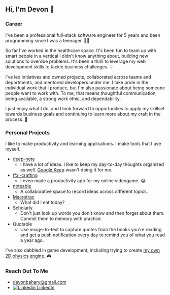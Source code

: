 ## Hi, I'm Devon 👋

### Career
I've been a professional full-stack software engineer for 5 years and been programming since I was a teenager. 👨‍💻

So far I've worked in the healthcare space. It's been fun to team up with smart people in a vertical I didn't know anything about, building new solutions to overdue problems. It's been a thrill to leverage my web development skills to tackle business challenges. 💡

I've led initiatives and owned projects, collaborated across teams and departments, and mentored developers under me. I take pride in the individual work that I produce, but I'm also passionate about being someone people want to work with. To me, that means thoughtful communication, being available, a strong work ethic, and dependability.

I just enjoy what I do, and I look forward to opportunities to apply my skillset towards business goals and continuing to learn more about my craft in the process. 🙌

### Personal Projects
I like to make productivity and learning applications. I make tools that I use myself.
* [deep-note](https://github.com/devonbahary/deep-note)
    * I have a lot of ideas. I like to keep my day-to-day thoughts organized as well. [Google Keep](https://keep.google.com/) wasn't doing it for me.
* [ffxi-crafting](https://github.com/devonbahary/ffxi-crafting)
    * I even made a productivity app for my online videogame. 😂
* [noteable](https://github.com/devonbahary/noteable)
    * A collaborative space to record ideas across different topics.
* [Macrotrac](https://github.com/devonbahary/macrotrac-redux)
    * What did I eat today?
* [Scholarly](https://github.com/devonbahary/scholarly)
    * Don't just look up words you don't know and then forget about them. Commit them to memory with practice.
* Quotable
    * Use image-to-text to capture quotes from the books you're reading and get a push notification every day to remind you of what you read a year ago.

I've also dabbled in game development, including trying to create [my own 2D physics engine](https://github.com/devonbahary/2d-physics). 🎮

### Reach Out To Me
* devonbahary@gmail.com
* [![Linkedin](https://i.stack.imgur.com/gVE0j.png) LinkedIn](https://www.linkedin.com/in/devonbahary/)